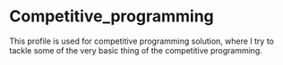 # Competitive_programming

This profile is used for competitive programming solution, where I try to tackle some of the very basic thing of the competitive programming. 
